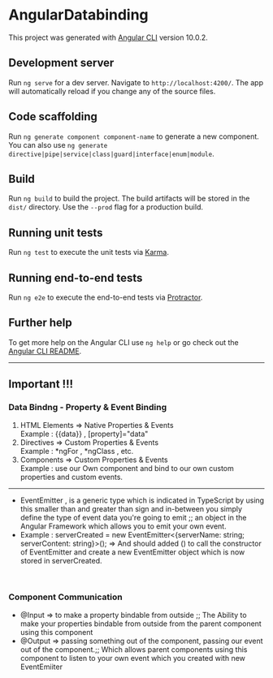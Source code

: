 # AngularDatabinding

This project was generated with [Angular CLI](https://github.com/angular/angular-cli) version 10.0.2.

## Development server

Run `ng serve` for a dev server. Navigate to `http://localhost:4200/`. The app will automatically reload if you change any of the source files.

## Code scaffolding

Run `ng generate component component-name` to generate a new component. You can also use `ng generate directive|pipe|service|class|guard|interface|enum|module`.

## Build

Run `ng build` to build the project. The build artifacts will be stored in the `dist/` directory. Use the `--prod` flag for a production build.

## Running unit tests

Run `ng test` to execute the unit tests via [Karma](https://karma-runner.github.io).

## Running end-to-end tests

Run `ng e2e` to execute the end-to-end tests via [Protractor](http://www.protractortest.org/).

## Further help

To get more help on the Angular CLI use `ng help` or go check out the [Angular CLI README](https://github.com/angular/angular-cli/blob/master/README.md).

---

## Important !!!

### Data Bindng - Property & Event Binding

<ol>
<li>HTML Elements => Native Properties & Events</li>
    Example : {{data}} , [property]="data"

<li>Directives => Custom Properties & Events</li>
    Example : *ngFor , *ngClass , etc.

<li>Components => Custom Properties & Events</li>
    Example : use our Own component and bind to our own custom properties and custom events.
</ol>

---

- EventEmitter , is a generic type which is indicated in TypeScript by using this smaller than and greater than sign and in-between you simply define the type of event data you're going to emit ;; an object in the Angular Framework which allows you to emit your own event.
- Example : serverCreated = new EventEmitter<{serverName: string; serverContent: string}>(); => And should added () to call the constructor of EventEmitter and create a new EventEmitter object which is now stored in serverCreated.

<br>

### Component Communication

- @Input => to make a property bindable from outside ;; The Ability to make your properties bindable from outside from the parent component using this component
- @Output => passing something out of the component, passing our event out of the component.;; Which allows parent components using this component to listen to your own event which you created with new EventEmiiter
